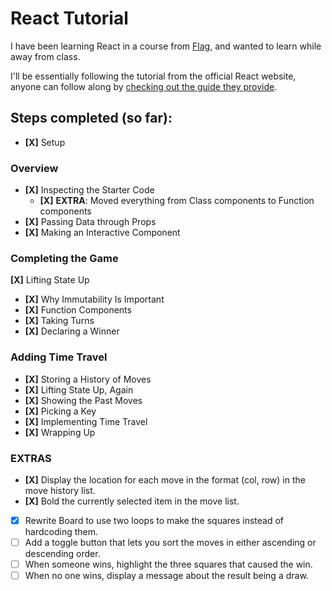 # React Tutorial

I have been learning React in a course from [Flag](https://flag.pt), and wanted to learn while away from class.

I'll be essentially following the tutorial from the official React website, anyone can follow along by [checking out the guide they provide](https://reactjs.org/tutorial/tutorial.html).

## Steps completed (so far):

- **[X]** Setup

### Overview

- **[X]** Inspecting the Starter Code
  - **[X]** **EXTRA**: Moved everything from Class components to Function components
- **[X]** Passing Data through Props
- **[X]** Making an Interactive Component

### Completing the Game

**[X]** Lifting State Up

- **[X]** Why Immutability Is Important
- **[X]** Function Components
- **[X]** Taking Turns
- **[X]** Declaring a Winner

### Adding Time Travel

- **[X]** Storing a History of Moves
- **[X]** Lifting State Up, Again
- **[X]** Showing the Past Moves
- **[X]** Picking a Key
- **[X]** Implementing Time Travel
- **[X]** Wrapping Up

### EXTRAS

- **[X]** Display the location for each move in the format (col, row) in the move history list.
- **[X]** Bold the currently selected item in the move list.
- [x] Rewrite Board to use two loops to make the squares instead of hardcoding them.
- [ ] Add a toggle button that lets you sort the moves in either ascending or descending order.
- [ ] When someone wins, highlight the three squares that caused the win.
- [ ] When no one wins, display a message about the result being a draw.
